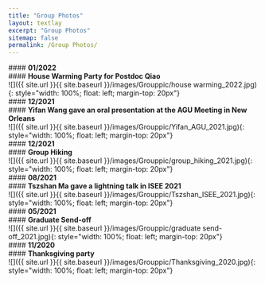 ```yaml
---
title: "Group Photos"
layout: textlay
excerpt: "Group Photos"
sitemap: false
permalink: /Group Photos/
---
```

<div class="row">
<div class="col-sm-1 clearfix">
#### <b>01/2022</b>     
</div>
<div class="col-sm-10 clearfix">
#### <b>House Warming Party for Postdoc Qiao</b><br/>
</div>
</div>
<div class="row">
<div class="col-sm-6 clearfix">
![]({{ site.url }}{{ site.baseurl }}/images/Grouppic/house warming_2022.jpg){: style="width: 100%; float: left; margin-top: 20px"}
</div>
</div>

<div class="row">
<div class="col-sm-1 clearfix">
#### <b>12/2021</b>     
</div>
<div class="col-sm-10 clearfix">
#### <b>Yifan Wang gave an oral presentation at the AGU Meeting in New Orleans</b><br/>
</div>
</div>
<div class="row">
<div class="col-sm-6 clearfix">
![]({{ site.url }}{{ site.baseurl }}/images/Grouppic/Yifan_AGU_2021.jpg){: style="width: 100%; float: left; margin-top: 20px"}
</div>
</div>

<div class="row">
<div class="col-sm-1 clearfix">
#### <b>12/2021</b>     
</div>
<div class="col-sm-10 clearfix">
#### <b>Group Hiking</b><br/>
</div>
</div>
<div class="row">
<div class="col-sm-6 clearfix">
![]({{ site.url }}{{ site.baseurl }}/images/Grouppic/group_hiking_2021.jpg){: style="width: 100%; float: left; margin-top: 20px"}
</div>
</div>

<div class="row">
<div class="col-sm-1 clearfix">
#### <b>08/2021</b>     
</div>
<div class="col-sm-10 clearfix">
#### <b>Tszshan Ma gave a lightning talk in ISEE 2021</b><br/>
</div>
</div>
<div class="row">
<div class="col-sm-6 clearfix">
![]({{ site.url }}{{ site.baseurl }}/images/Grouppic/Tszshan_ISEE_2021.jpg){: style="width: 100%; float: left; margin-top: 20px"}
</div>
</div>

<div class="row">
<div class="col-sm-1 clearfix">
#### <b>05/2021</b>     
</div>
<div class="col-sm-10 clearfix">
#### <b>Graduate Send-off</b><br/>
</div>
</div>
<div class="row">
<div class="col-sm-6 clearfix">
![]({{ site.url }}{{ site.baseurl }}/images/Grouppic/graduate send-off_2021.jpg){: style="width: 100%; float: left; margin-top: 20px"}
</div>
</div>

<div class="row">
<div class="col-sm-1 clearfix">
#### <b>11/2020</b>     
</div>
<div class="col-sm-10 clearfix">
#### <b>Thanksgiving party</b><br/>
</div>
</div>
<div class="row">
<div class="col-sm-6 clearfix">
![]({{ site.url }}{{ site.baseurl }}/images/Grouppic/Thanksgiving_2020.jpg){: style="width: 100%; float: left; margin-top: 20px"}
</div>
</div>
<p></p>
